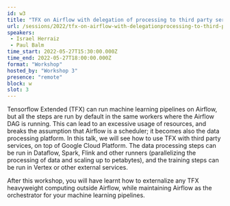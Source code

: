 ```yaml
---
id: w3
title: "TFX on Airflow with delegation of processing to third party services"
url: /sessions/2022/tfx-on-airflow-with-delegationprocessing-to-third-party-services
speakers:
 - Israel Herraiz
 - Paul Balm
time_start: 2022-05-27T15:30:00.000Z
time_end: 2022-05-27T18:00:00.000Z
format: "Workshop"
hosted_by: "Workshop 3"
presence: "remote"
block: w
slot: 3
---
```


Tensorflow Extended (TFX) can run machine learning pipelines on Airflow, but all the steps are run by default in the same workers where the Airflow DAG is running. This can lead to an excessive usage of resources, and breaks the assumption that Airflow is a scheduler; it becomes also the data processing platform. In this talk, we will see how to use TFX with third party services, on top of Google Cloud Platform. The data processing steps can be run in Dataflow, Spark, Flink and other runners (parallelizing the processing of data and scaling up to petabytes), and the training steps can be run in Vertex or other external services. 
 
 
 
 After this workshop, you will have learnt how to externalize any TFX heavyweight computing outside Airflow, while maintaining Airflow as the orchestrator for your machine learning pipelines.